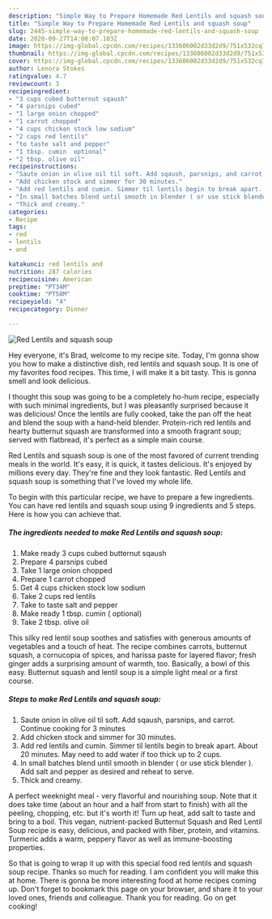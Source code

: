 ```yaml
---
description: "Simple Way to Prepare Homemade Red Lentils and squash soup"
title: "Simple Way to Prepare Homemade Red Lentils and squash soup"
slug: 2445-simple-way-to-prepare-homemade-red-lentils-and-squash-soup
date: 2020-09-27T14:08:07.103Z
image: https://img-global.cpcdn.com/recipes/133606002d33d2d9/751x532cq70/red-lentils-and-squash-soup-recipe-main-photo.jpg
thumbnail: https://img-global.cpcdn.com/recipes/133606002d33d2d9/751x532cq70/red-lentils-and-squash-soup-recipe-main-photo.jpg
cover: https://img-global.cpcdn.com/recipes/133606002d33d2d9/751x532cq70/red-lentils-and-squash-soup-recipe-main-photo.jpg
author: Lenora Stokes
ratingvalue: 4.7
reviewcount: 3
recipeingredient:
- "3 cups cubed butternut sqaush"
- "4 parsnips cubed"
- "1 large onion chopped"
- "1 carrot chopped"
- "4 cups chicken stock low sodium"
- "2 cups red lentils"
- "to taste salt and pepper"
- "1 tbsp. cumin  optional"
- "2 tbsp. olive oil"
recipeinstructions:
- "Saute onion in olive oil til soft. Add sqaush, parsnips, and carrot. Continue cooking for 3 minutes"
- "Add chicken stock and simmer for 30 minutes."
- "Add red lentils and cumin. Simmer til lentils begin to break apart. About 20 minutes. May need to add water if too thick up to 2 cups."
- "In small batches blend until smooth in blender ( or use stick blender ). Add salt and pepper as desired and reheat to serve."
- "Thick and creamy."
categories:
- Recipe
tags:
- red
- lentils
- and

katakunci: red lentils and 
nutrition: 287 calories
recipecuisine: American
preptime: "PT34M"
cooktime: "PT58M"
recipeyield: "4"
recipecategory: Dinner

---
```



![Red Lentils and squash soup](https://img-global.cpcdn.com/recipes/133606002d33d2d9/751x532cq70/red-lentils-and-squash-soup-recipe-main-photo.jpg)

Hey everyone, it's Brad, welcome to my recipe site. Today, I'm gonna show you how to make a distinctive dish, red lentils and squash soup. It is one of my favorites food recipes. This time, I will make it a bit tasty. This is gonna smell and look delicious.

I thought this soup was going to be a completely ho-hum recipe, especially with such minimal ingredients, but I was pleasantly surprised because it was delicious! Once the lentils are fully cooked, take the pan off the heat and blend the soup with a hand-held blender. Protein-rich red lentils and hearty butternut squash are transformed into a smooth fragrant soup; served with flatbread, it&#39;s perfect as a simple main course.

Red Lentils and squash soup is one of the most favored of current trending meals in the world. It's easy, it is quick, it tastes delicious. It's enjoyed by millions every day. They're fine and they look fantastic. Red Lentils and squash soup is something that I've loved my whole life.


To begin with this particular recipe, we have to prepare a few ingredients. You can have red lentils and squash soup using 9 ingredients and 5 steps. Here is how you can achieve that.

<!--inarticleads1-->

##### The ingredients needed to make Red Lentils and squash soup:

1. Make ready 3 cups cubed butternut sqaush
1. Prepare 4 parsnips cubed
1. Take 1 large onion chopped
1. Prepare 1 carrot chopped
1. Get 4 cups chicken stock low sodium
1. Take 2 cups red lentils
1. Take to taste salt and pepper
1. Make ready 1 tbsp. cumin ( optional)
1. Take 2 tbsp. olive oil


This silky red lentil soup soothes and satisfies with generous amounts of vegetables and a touch of heat. The recipe combines carrots, butternut squash, a cornucopia of spices, and harissa paste for layered flavor; fresh ginger adds a surprising amount of warmth, too. Basically, a bowl of this easy. Butternut squash and lentil soup is a simple light meal or a first course. 

<!--inarticleads2-->

##### Steps to make Red Lentils and squash soup:

1. Saute onion in olive oil til soft. Add sqaush, parsnips, and carrot. Continue cooking for 3 minutes
1. Add chicken stock and simmer for 30 minutes.
1. Add red lentils and cumin. Simmer til lentils begin to break apart. About 20 minutes. May need to add water if too thick up to 2 cups.
1. In small batches blend until smooth in blender ( or use stick blender ). Add salt and pepper as desired and reheat to serve.
1. Thick and creamy.


A perfect weeknight meal - very flavorful and nourishing soup. Note that it does take time (about an hour and a half from start to finish) with all the peeling, chopping, etc. but it&#39;s worth it! Turn up heat, add salt to taste and bring to a boil. This vegan, nutrient-packed Butternut Squash and Red Lentil Soup recipe is easy, delicious, and packed with fiber, protein, and vitamins. Turmeric adds a warm, peppery flavor as well as immune-boosting properties. 

So that is going to wrap it up with this special food red lentils and squash soup recipe. Thanks so much for reading. I am confident you will make this at home. There is gonna be more interesting food at home recipes coming up. Don't forget to bookmark this page on your browser, and share it to your loved ones, friends and colleague. Thank you for reading. Go on get cooking!
